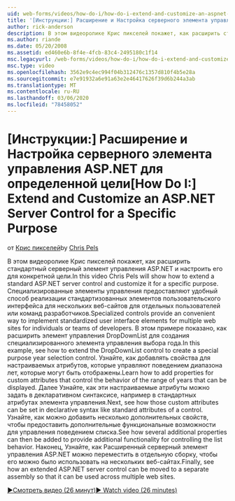 ```yaml
---
uid: web-forms/videos/how-do-i/how-do-i-extend-and-customize-an-aspnet-server-control-for-a-specific-purpose
title: '[Инструкции:] Расширение и Настройка серверного элемента управления ASP.NET для конкретной цели | Документация Майкрософт'
author: rick-anderson
description: В этом видеоролике Крис пикселей покажет, как расширить стандартный серверный элемент управления ASP.NET и настроить его для конкретной цели. Специализированные элементы управления предоставляют c...
ms.author: riande
ms.date: 05/20/2008
ms.assetid: ed460e6b-8f4e-4fcb-83c4-2495180c1f14
msc.legacyurl: /web-forms/videos/how-do-i/how-do-i-extend-and-customize-an-aspnet-server-control-for-a-specific-purpose
msc.type: video
ms.openlocfilehash: 3562e9c4ec994f04b312476c1357d810f4b5e28a
ms.sourcegitcommit: e7e91932a6e91a63e2e46417626f39d6b244a3ab
ms.translationtype: MT
ms.contentlocale: ru-RU
ms.lasthandoff: 03/06/2020
ms.locfileid: "78458052"
---
```

# <a name="how-do-i-extend-and-customize-an-aspnet-server-control-for-a-specific-purpose"></a><span data-ttu-id="283e7-104">[Инструкции:] Расширение и Настройка серверного элемента управления ASP.NET для определенной цели</span><span class="sxs-lookup"><span data-stu-id="283e7-104">[How Do I:] Extend and Customize an ASP.NET Server Control for a Specific Purpose</span></span>

<span data-ttu-id="283e7-105">от [Крис пикселей](https://twitter.com/chrispels)</span><span class="sxs-lookup"><span data-stu-id="283e7-105">by [Chris Pels](https://twitter.com/chrispels)</span></span>

<span data-ttu-id="283e7-106">В этом видеоролике Крис пикселей покажет, как расширить стандартный серверный элемент управления ASP.NET и настроить его для конкретной цели.</span><span class="sxs-lookup"><span data-stu-id="283e7-106">In this video Chris Pels will show how to extend a standard ASP.NET server control and customize it for a specific purpose.</span></span> <span data-ttu-id="283e7-107">Специализированные элементы управления предоставляют удобный способ реализации стандартизованных элементов пользовательского интерфейса для нескольких веб-сайтов для отдельных пользователей или команд разработчиков.</span><span class="sxs-lookup"><span data-stu-id="283e7-107">Specialized controls provide an convenient way to implement standardized user interface elements for multiple web sites for individuals or teams of developers.</span></span> <span data-ttu-id="283e7-108">В этом примере показано, как расширить элемент управления DropDownList для создания специализированного элемента управления выбора года.</span><span class="sxs-lookup"><span data-stu-id="283e7-108">In this example, see how to extend the DropDownList control to create a special purpose year selection control.</span></span> <span data-ttu-id="283e7-109">Узнайте, как добавлять свойства для настраиваемых атрибутов, которые управляют поведением диапазона лет, которые могут быть отображены.</span><span class="sxs-lookup"><span data-stu-id="283e7-109">Learn how to add properties for custom attributes that control the behavior of the range of years that can be displayed.</span></span> <span data-ttu-id="283e7-110">Далее Узнайте, как эти настраиваемые атрибуты можно задать в декларативном синтаксисе, например в стандартных атрибутах элемента управления.</span><span class="sxs-lookup"><span data-stu-id="283e7-110">Next, see how those custom attributes can be set in declarative syntax like standard attributes of a control.</span></span> <span data-ttu-id="283e7-111">Узнайте, как можно добавить несколько дополнительных свойств, чтобы предоставить дополнительные функциональные возможности для управления поведением списка.</span><span class="sxs-lookup"><span data-stu-id="283e7-111">See how several additional properties can then be added to provide additional functionality for controlling the list behavior.</span></span> <span data-ttu-id="283e7-112">Наконец, Узнайте, как Расширенный серверный элемент управления ASP.NET можно переместить в отдельную сборку, чтобы его можно было использовать на нескольких веб-сайтах.</span><span class="sxs-lookup"><span data-stu-id="283e7-112">Finally, see how an extended ASP.NET server control can be moved to a separate assembly so that it can be used across multiple web sites.</span></span>

[<span data-ttu-id="283e7-113">&#9654;Смотреть видео (26 минут)</span><span class="sxs-lookup"><span data-stu-id="283e7-113">&#9654; Watch video (26 minutes)</span></span>](https://channel9.msdn.com/Blogs/ASP-NET-Site-Videos/how-do-i-extend-and-customize-an-aspnet-server-control-for-a-specific-purpose)
